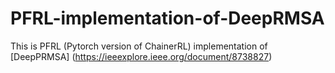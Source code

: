 # PFRL-implementation-of-DeepRMSA
This is PFRL (Pytorch version of ChainerRL) implementation of [DeepPRMSA] (https://ieeexplore.ieee.org/document/8738827)
